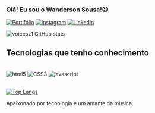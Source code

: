 
### Olá! Eu sou o Wanderson Sousa!😉

[![Portifólio](https://img.shields.io/badge/Blogger-FF5722?style=for-the-badge&logo=blogger&logoColor=white)](https://voicesz1.github.io/qualquer_coisa/)
[![Instagram](https://img.shields.io/badge/Instagram-E4405F?style=for-the-badge&logo=instagram&logoColor=white)](https://www.instagram.com/https.wander/?hl=pt-br)
[![Linkedln](https://img.shields.io/badge/LinkedIn-0077B5?style=for-the-badge&logo=linkedin&logoColor=white)](https://www.linkedin.com/in/wanderson-sousa-373b5b190/)

![voicesz1 GitHub stats](https://github-readme-stats.vercel.app/api?username=voicesz1&show_icons=true&theme=dracula)


## Tecnologias que tenho conhecimento

<div style="display: inline_block"> <br/>
    <img align="center" alt= "html5" src= "https://img.shields.io/badge/HTML5-E34F26?style=for-the-badge&logo=html5&logoColor=white"/>
     <img align="center" alt= "CSS3" src= "https://img.shields.io/badge/CSS3-1572B6?style=for-the-badge&logo=css3&logoColor=white"/>
      <img align="center" alt= "javascript" src= "https://img.shields.io/badge/JavaScript-F7DF1E?style=for-the-badge&logo=javascript&logoColor=black"/>
</div><br/>

[![Top Langs](https://github-readme-stats.vercel.app/api/top-langs/?username=voicesz1)](https://github.com/voicesz1/github-readme-stats)

Apaixonado por tecnologia e um amante da musica.

